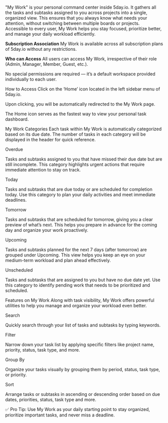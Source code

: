 "My Work" is your personal command center inside 5day.io.
It gathers all the tasks and subtasks assigned to you across projects into a single, organized view.
This ensures that you always know what needs your attention, without switching between multiple boards or projects.
Accessible to every user, My Work helps you stay focused, prioritize better, and manage your daily workload efficiently.

**Subscription Association**
My Work is available across all subscription plans of 5day.io without any restrictions.

**Who can Access**
All users can access My Work, irrespective of their role (Admin, Manager, Member, Guest, etc.).

No special permissions are required — it’s a default workspace provided individually to each user.

How to Access
Click on the ‘Home’ icon located in the left sidebar menu of 5day.io.

Upon clicking, you will be automatically redirected to the My Work page.

The Home icon serves as the fastest way to view your personal task dashboard.

My Work Categories
Each task within My Work is automatically categorized based on its due date.
The number of tasks in each category will be displayed in the header for quick reference.

Overdue

Tasks and subtasks assigned to you that have missed their due date but are still incomplete.
This category highlights urgent actions that require immediate attention to stay on track.

Today

Tasks and subtasks that are due today or are scheduled for completion today.
Use this category to plan your daily activities and meet immediate deadlines.

Tomorrow

Tasks and subtasks that are scheduled for tomorrow, giving you a clear preview of what’s next.
This helps you prepare in advance for the coming day and organize your work proactively.

Upcoming

Tasks and subtasks planned for the next 7 days (after tomorrow) are grouped under Upcoming.
This view helps you keep an eye on your medium-term workload and plan ahead effectively.

Unscheduled

Tasks and subtasks that are assigned to you but have no due date yet.
Use this category to identify pending work that needs to be prioritized and scheduled.

Features on My Work
Along with task visibility, My Work offers powerful utilities to help you manage and organize your workload even better.

Search

Quickly search through your list of tasks and subtasks by typing keywords.

Filter

Narrow down your task list by applying specific filters like project name, priority, status, task type, and more.

Group By

Organize your tasks visually by grouping them by period, status, task type, or priority.

Sort

Arrange tasks or subtasks in ascending or descending order based on due dates, priorities, status, task type and more.

✅ Pro Tip:
Use My Work as your daily starting point to stay organized, prioritize important tasks, and never miss a deadline.
